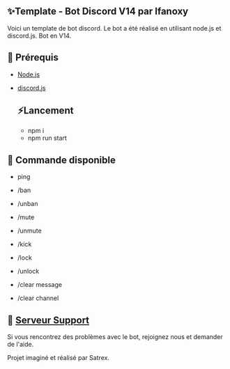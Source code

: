 ## ✨Template - Bot Discord V14 par Ifanoxy

Voici un template de bot discord. Le bot a été réalisé en utilisant node.js et discord.js. Bot en V14.

## 🚧 Prérequis

- [Node.js](https://nodejs.org/en/download/)
- [discord.js](https://discord.js.org/)

  ## ⚡Lancement
  - npm i
  - npm run start


## 📝 Commande disponible 

- ping

- /ban 

- /unban

- /mute

- /unmute

- /kick

- /lock

- /unlock

- /clear message 

- /clear channel


## 📝 [Serveur Support](https://discord.gg/zr7yJs6nxF)

Si vous rencontrez des problèmes avec le bot, rejoignez nous et demander de l'aide.


Projet imaginé et réalisé par Satrex.
